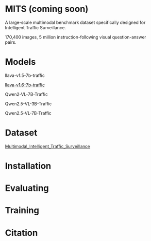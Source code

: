 # MITS (coming soon)
A large-scale multimodal benchmark dataset specifically designed for Intelligent Traffic Surveillance. 

170,400 images, 5 million instruction-following visual question-answer pairs.

# Models
llava-v1.5-7b-traffic

[llava-v1.6-7b-traffic](https://huggingface.co/LifeIsSoSolong/llava-v1.6-7b-traffic)

Qwen2-VL-7B-Traffic

Qwen2.5-VL-3B-Traffic

Qwen2.5-VL-7B-Traffic

# Dataset
[Multimodal_Intelligent_Traffic_Surveillance](https://huggingface.co/datasets/LifeIsSoSolong/Multimodal_Intelligent_Traffic_Surveillance)


# Installation


# Evaluating



# Training


# Citation

